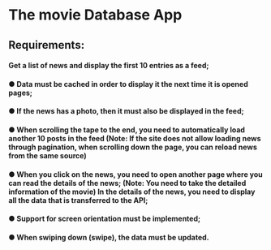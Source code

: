 
# The movie Database App

## Requirements:
#### Get a list of news and display the first 10 entries as a feed; 
#### ● Data must be cached in order to display it the next time it is opened pages; 
#### ● If the news has a photo, then it must also be displayed in the feed; 
#### ● When scrolling the tape to the end, you need to automatically load another 10 posts in the feed (Note: If the site does not allow loading news through pagination, when scrolling down the page, you can reload news from the same source)
#### ● When you click on the news, you need to open another page where you can read the details of the news; (Note: You need to take the detailed information of the movie) In the details of the news, you need to display all the data that is transferred to the API; 
#### ● Support for screen orientation must be implemented;
#### ● When swiping down (swipe), the data must be updated.
